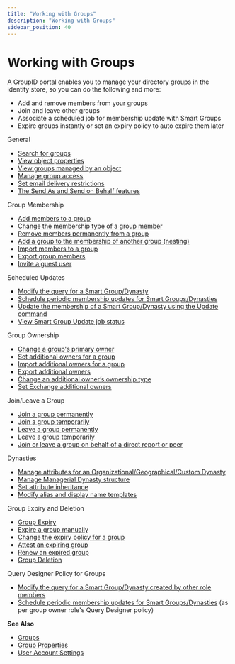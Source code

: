 ```yaml
---
title: "Working with Groups"
description: "Working with Groups"
sidebar_position: 40
---
```


# Working with Groups

A GroupID portal enables you to manage your directory groups in the identity store, so you can do
the following and more:

- Add and remove members from your groups
- Join and leave other groups
- Associate a scheduled job for membership update with Smart Groups
- Expire groups instantly or set an expiry policy to auto expire them later

General

- [Search for groups](/docs/directorymanager/11.0/portal/group/workingwithgroups/generalfunction.md#search-for-groups)
- [View object properties](/docs/directorymanager/11.0/portal/group/workingwithgroups/generalfunction.md#view-object-properties)
- [View groups managed by an object](/docs/directorymanager/11.0/portal/group/workingwithgroups/generalfunction.md#view-groups-managed-by-an-object)
- [Manage group access](/docs/directorymanager/11.0/portal/group/workingwithgroups/generalfunction.md#manage-group-access)
- [Set email delivery restrictions](/docs/directorymanager/11.0/portal/group/workingwithgroups/generalfunction.md#set-email-delivery-restrictions)
- [The Send As and Send on Behalf features](/docs/directorymanager/11.0/portal/group/workingwithgroups/sendassendonbehalf.md)

Group Membership

- [Add members to a group](/docs/directorymanager/11.0/portal/group/workingwithgroups/groupmembershipfunction.md#add-members-to-a-group)
- [Change the membership type of a group member ](/docs/directorymanager/11.0/portal/group/workingwithgroups/groupmembershipfunction.md#change-the-membership-type-of-a-group-member)
- [Remove members permanently from a group](/docs/directorymanager/11.0/portal/group/workingwithgroups/groupmembershipfunction.md#remove-members-permanently-from-a-group)
- [Add a group to the membership of another group (nesting)](/docs/directorymanager/11.0/portal/group/workingwithgroups/groupmembershipfunction.md#add-a-group-to-the-membership-of-another-group-nesting)
- [Import members to a group](/docs/directorymanager/11.0/portal/group/workingwithgroups/groupmembershipfunction.md#import-members-to-a-group)
- [Export group members](/docs/directorymanager/11.0/portal/group/workingwithgroups/groupmembershipfunction.md#export-group-members)
- [Invite a guest user](/docs/directorymanager/11.0/portal/group/workingwithgroups/groupmembershipfunction.md#invite-a-guest-user)

Scheduled Updates

- [Modify the query for a Smart Group/Dynasty](/docs/directorymanager/11.0/portal/group/workingwithgroups/scheduleupdate.md#modify-the-query-for-a-smart-groupdynasty)
- [Schedule periodic membership updates for Smart Groups/Dynasties](/docs/directorymanager/11.0/portal/group/workingwithgroups/scheduleupdate.md#schedule-periodic-membership-updates-for-smart-groupsdynasties)
- [Update the membership of a Smart Group/Dynasty using the Update command](/docs/directorymanager/11.0/portal/group/workingwithgroups/scheduleupdate.md#update-the-membership-of-a-smart-groupdynasty-using-the-update-command)
- [View Smart Group Update job status](/docs/directorymanager/11.0/portal/group/workingwithgroups/scheduleupdate.md#view-smart-group-update-job-status)

Group Ownership

- [Change a group's primary owner](/docs/directorymanager/11.0/portal/group/workingwithgroups/groupownershipfunction.md#change-a-groups-primary-owner)
- [Set additional owners for a group](/docs/directorymanager/11.0/portal/group/workingwithgroups/groupownershipfunction.md#set-additional-owners-for-a-group)
- [Import additional owners for a group](/docs/directorymanager/11.0/portal/group/workingwithgroups/groupownershipfunction.md#import-additional-owners-for-a-group)
- [Export additional owners](/docs/directorymanager/11.0/portal/group/workingwithgroups/groupownershipfunction.md#export-additional-owners)
- [Change an additional owner’s ownership type](/docs/directorymanager/11.0/portal/group/workingwithgroups/groupownershipfunction.md#change-an-additional-owners-ownership-type)
- [Set Exchange additional owners](/docs/directorymanager/11.0/portal/group/workingwithgroups/groupownershipfunction.md#set-exchange-additional-owners)

Join/Leave a Group

- [Join a group permanently](/docs/directorymanager/11.0/portal/group/workingwithgroups/groupjoinleave.md#join-a-group-permanently)
- [Join a group temporarily](/docs/directorymanager/11.0/portal/group/workingwithgroups/groupjoinleave.md#join-a-group-temporarily)
- [Leave a group permanently](/docs/directorymanager/11.0/portal/group/workingwithgroups/groupjoinleave.md#leave-a-group-permanently)
- [Leave a group temporarily](/docs/directorymanager/11.0/portal/group/workingwithgroups/groupjoinleave.md#leave-a-group-temporarily)
- [Join or leave a group on behalf of a direct report or peer](/docs/directorymanager/11.0/portal/group/workingwithgroups/groupjoinleave.md#join-or-leave-a-group-on-behalf-of-a-direct-report-or-peer)

Dynasties

- [Manage attributes for an Organizational/Geographical/Custom Dynasty](/docs/directorymanager/11.0/portal/group/workingwithgroups/dynastyfunction.md#manage-attributes-for-an-organizationalgeographicalcustom-dynasty)
- [Manage Managerial Dynasty structure](/docs/directorymanager/11.0/portal/group/workingwithgroups/dynastyfunction.md#manage-managerial-dynasty-structure)
- [Set attribute inheritance](/docs/directorymanager/11.0/portal/group/workingwithgroups/dynastyfunction.md#set-attribute-inheritance)
- [Modify alias and display name templates](/docs/directorymanager/11.0/portal/group/workingwithgroups/dynastyfunction.md#modify-alias-and-display-name-templates)

Group Expiry and Deletion

- [Group Expiry](/docs/directorymanager/11.0/portal/group/workingwithgroups/groupexpiry.md)
- [Expire a group manually ](/docs/directorymanager/11.0/portal/group/workingwithgroups/groupexpiryfunction.md#expire-a-group-manually)
- [Change the expiry policy for a group](/docs/directorymanager/11.0/portal/group/workingwithgroups/groupexpiryfunction.md#change-the-expiry-policy-for-a-group)
- [Attest an expiring group](/docs/directorymanager/11.0/portal/group/workingwithgroups/groupexpiryfunction.md#attest-an-expiring-group)
- [Renew an expired group](/docs/directorymanager/11.0/portal/group/workingwithgroups/groupexpiryfunction.md#renew-an-expired-group)
- [ Group Deletion](/docs/directorymanager/11.0/portal/group/workingwithgroups/groupdeletion.md)

Query Designer Policy for Groups

- [Modify the query for a Smart Group/Dynasty created by other role members](/docs/directorymanager/11.0/portal/group/workingwithgroups/scheduleupdate.md#modify-the-query-for-a-smart-groupdynasty-created-by-other-role-members)
- [Schedule periodic membership updates for Smart Groups/Dynasties](/docs/directorymanager/11.0/portal/group/workingwithgroups/scheduleupdate.md#schedule-periodic-membership-updates-for-smart-groupsdynasties)
  (as per group owner role's Query Designer policy)

**See Also**

- [Groups](/docs/directorymanager/11.0/portal/group/create/overview.md)
- [Group Properties](/docs/directorymanager/11.0/portal/group/properties/overview.md)
- [User Account Settings](/docs/directorymanager/11.0/portal/generalfeatures/user.md)

